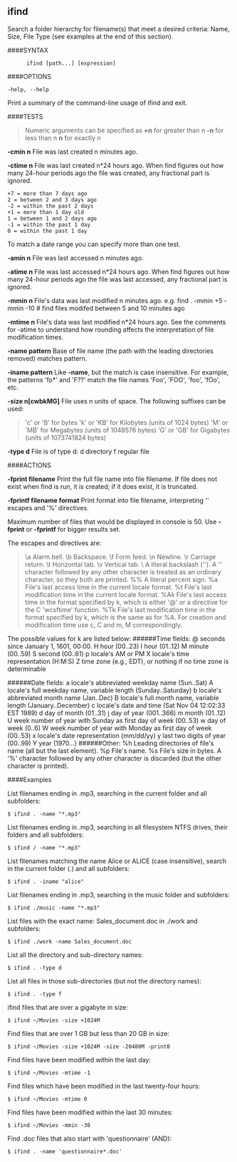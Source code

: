 
ifind
-------

Search a folder hierarchy for filename(s) that meet a desired criteria: Name, Size, File Type (see examples at the end of this section).



####SYNTAX
```
      ifind [path...] [expression]
```
####OPTIONS
```
-help, --help
```
Print a summary of the command-line usage of ifind and exit.

####TESTS

> Numeric arguments can be specified as
> **+n** for greater than n
> **-n**  for less than n
> **n**   for exactly n

**-cmin n** File was last created n minutes ago.

**-ctime n** File was last created n*24 hours ago. When find figures out how many 24-hour periods ago the file was created, any fractional part is ignored.

	+7 = more than 7 days ago
	2 = between 2 and 3 days ago
	-2 = within the past 2 days
	+1 = more than 1 day old
	1 = between 1 and 2 days ago
	-1 = within the past 1 day 
	0 = within the past 1 day

To match a date range you can specify more than one test.

**-amin n** File was last accessed n minutes ago.

**-atime n** File was last accessed n*24 hours ago. When find figures out how many 24-hour periods ago the file was last accessed, any fractional part is ignored.

**-mmin n** File's data was last modified n minutes ago. e.g. find . -mmin +5 -mmin -10 # find files modifed between 5 and 10 minutes ago

**-mtime n** File's data was last modified n*24 hours ago. See the comments for -atime to understand how rounding affects the interpretation of file modification times.

**-name pattern**
Base of file name (the path with the leading directories removed) matches pattern. 

**-iname pattern** Like **-name**, but the match is case insensitive. For example, the patterns 'fo*' and 'F??' match the file names 'Foo', 'FOO', 'foo', 'fOo', etc. 

**-size n[cwbkMG]** File uses n units of space. The following suffixes can be used:

>'c' or 'B' for bytes
>'k' or 'KB' for Kilobytes (units of 1024 bytes)
>'M' or 'MB' for Megabytes (units of 1048576 bytes)
>'G' or 'GB' for Gigabytes (units of 1073741824 bytes) 

**-type d** File is of type d:
	d directory
	f regular file

####ACTIONS

**-fprint filename**
Print the full file name into file filename. If file does not exist when find is run, it is created; if it does exist, it is truncated.

**-fprintf filename format**
Print format into file filename, interpreting '\' escapes and '%' directives.

Maximum number of files that would be displayed in console is 50. Use **-fprint** or **-fprintf** for bigger results set.

The escapes and directives are: 
>\a Alarm bell.
\b Backspace.
\f Form feed.
\n Newline.
\r Carriage return.
\t Horizontal tab.
\v Vertical tab.
\\ A literal backslash ('\').
A '\' character followed by any other character is treated as an ordinary character, so they both are printed. 
%% A literal percent sign.
%a File's last access time in the current locale format.
%t File's last modification time in the current locale format.
%Ak File's last access time in the format specified by k, which is either '@' or a directive for the C 'wcsftime' function.
%Tk File's last modification time in the format specified by k, which is the same as for %A.
For creation and modification time use c, C and m, M correspondingly.

The possible values for k are listed below:
######Time fields:
	@ seconds since January 1, 1601, 00:00.
	H hour (00..23)
	I hour (01..12)
	M minute (00..59)
	S second (00..61)
	p locale's AM or PM
	X locale's time representation (H:M:S)
	Z time zone (e.g., EDT), or nothing if no time zone is determinable

######Date fields:
	a locale's abbreviated weekday name (Sun..Sat)
	A locale's full weekday name, variable length (Sunday..Saturday)
	b locale's abbreviated month name (Jan..Dec)
	B locale's full month name, variable length (January..December)
	c locale's date and time (Sat Nov 04 12:02:33 EST 1989)
	d day of month (01..31)
	j day of year (001..366)
	m month (01..12)
	U week number of year with Sunday as first day of week (00..53)
	w day of week (0..6)
	W week number of year with Monday as first day of week (00..53)
	x locale's date representation (mm/dd/yy)
	y last two digits of year (00..99)
	Y year (1970...)
######Other:
	%h Leading directories of file's name (all but the last element).
	%p File's name.
	%s File's size in bytes.
	A '%' character followed by any other character is discarded (but the other character is printed).

####Examples

List filenames ending in .mp3, searching in the current folder and all subfolders:
```
$ ifind . -name "*.mp3"
```

List filenames ending in .mp3, searching in all filesystem NTFS drives, their folders and all subfolders:
```
$ ifind / -name "*.mp3"
```

List filenames matching the name Alice or ALICE (case insensitive), search in the current folder (.) and all subfolders:
```
$ ifind . -iname "alice"
```

List filenames ending in .mp3, searching in the music folder and subfolders:
```
$ ifind ./music -name "*.mp3"
```

List files with the exact name: Sales_document.doc in ./work and subfolders:
```
$ ifind ./work -name Sales_document.doc
```

List all the directory and sub-directory names:
```
$ ifind . -type d
```

List all files in those sub-directories (but not the directory names):
```
$ ifind . -type f
```

ifind files that are over a gigabyte in size:
```
$ ifind ~/Movies -size +1024M
```

Find files that are over 1 GB but less than 20 GB in size:
```
$ ifind ~/Movies -size +1024M -size -20480M -print0
```

Find files have been modified within the last day:
```
$ ifind ~/Movies -mtime -1
```

Find files which have been modified in the last twenty-four hours:
```
$ ifind ~/Movies -mtime 0
```

Find files have been modified within the last 30 minutes:
```
$ ifind ~/Movies -mmin -30
```

Find .doc files that also start with 'questionnaire' (AND):
```
$ ifind . -name 'questionnaire*.doc'
```
